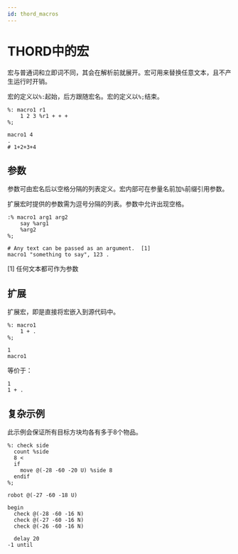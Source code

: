 ```yaml
---
id: thord_macros
---
```

# THORD中的宏

宏与普通词和立即词不同，其会在解析前就展开。宏可用来替换任意文本，且不产生运行时开销。

宏的定义以`%:`起始，后方跟随宏名。宏的定义以`%;`结束。

```
%: macro1 r1
    1 2 3 %r1 + + +
%;

macro1 4
.
# 1+2+3+4
```

## 参数

参数可由宏名后以空格分隔的列表定义。宏内部可在参量名前加`%`前缀引用参数。

扩展宏时提供的参数需为逗号分隔的列表。参数中允许出现空格。

```
:% macro1 arg1 arg2
    say %arg1
    %arg2
%;

# Any text can be passed as an argument.  [1]
macro1 "something to say", 123 .
```
 [1] 任何文本都可作为参数

## 扩展

扩展宏，即是直接将宏嵌入到源代码中。

```
%: macro1
    1 + .
%;

1
macro1
```

等价于：

```
1
1 + .
```

## 复杂示例

此示例会保证所有目标方块均各有多于8个物品。

```
%: check side 
  count %side
  8 <
  if
    move @(-28 -60 -20 U) %side 8
  endif
%;

robot @(-27 -60 -18 U)

begin
  check @(-28 -60 -16 N)
  check @(-27 -60 -16 N)
  check @(-26 -60 -16 N)
  
  delay 20
-1 until
```